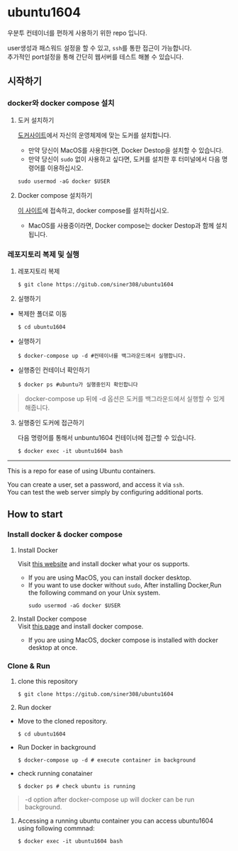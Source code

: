 # ubuntu1604

우분투 컨테이너를 편하게 사용하기 위한 repo 입니다.

user생성과 패스워드 설정을 할 수 있고, `ssh`를 통한 접근이 가능합니다.<br>
추가적인 port설정을 통해 간단히 웹서버를 테스트 해볼 수 있습니다.
## 시작하기
### docker와 docker compose 설치
1. 도커 설치하기

    [도커사이트](https://docs.docker.com/get-docker/)에서 자신의 운영체제에 맞는 도커를 설치합니다.
   - 만약 당신이 MacOS를 사용한다면, Docker Destop을 설치할 수 있습니다. 
   - 만약 당신이 ```sudo``` 없이 사용하고 싶다면, 도커를 설치한 후 터미널에서 다음 명령어를 이용하십시오.
  
    ```sudo usermod -aG docker $USER```

2. Docker compose 설치하기

    [이 사이트](https://docs.docker.com/compose/install/)에 접속하고, docker compose를 설치하십시오.
    - MacOS를 사용중이라면, Docker compose는 docker Destop과 함께 설치됩니다. 

### 레포지토리 복제 및 실행

1. 레포지토리 복제

   ```console
   $ git clone https://gitub.com/siner308/ubuntu1604
   ```

2. 실행하기
  - 복제한 폴더로 이동
    ```console
    $ cd ubuntu1604
    ```
   - 실행하기
     ```console 
     $ docker-compose up -d #컨테이너를 백그라운드에서 실행합니다.
     ```
   - 실행중인 컨테이너 확인하기
     ```console
     $ docker ps #ubuntu가 실행중인지 확인합니다
     ```
> docker-compose up 뒤에 -d 옵션은 도커를 백그라운드에서 실행할 수 있게 해줍니다.
3. 실행중인 도커에 접근하기

    다음 명령어를 통해서 unbuntu1604 컨테이너에 접근할 수 있습니다.
    ```console
    $ docker exec -it ubuntu1604 bash
    ```

---
This is a repo for ease of using Ubuntu containers.

You can create a user, set a password, and access it via `ssh`.<br>
You can test the web server simply by configuring additional ports.

## How to start

### Install docker & docker compose
1. Install Docker 
   
   Visit [this website](https://docs.docker.com/get-docker/) and install docker what your os supports.
   - If you are using MacOS, you can install docker desktop.
   - If you want to use docker without ```sudo```, After installing Docker,Run the following command on your Unix system.   
        ```console
        sudo usermod -aG docker $USER
        ``` 


2. Install Docker compose   
  Visit [this page](https://docs.docker.com/compose/install/) and install docker compose.
   - If you are using MacOS, docker compose is installed with docker desktop at once.

### Clone & Run

1. clone this repository
   ```console
   $ git clone https://gitub.com/siner308/ubuntu1604
   ```
2. Run docker
 - Move to the cloned repository. 
    ```console
    $ cd ubuntu1604
    ```
- Run Docker in background
    ```console
    $ docker-compose up -d # execute container in background
    ```
- check running conatainer
    ```console
    $ docker ps # check ubuntu is running
    ```
> -d option after docker-compose up will docker can be run background.

1. Accessing a running ubuntu container 
    you can access ubuntu1604 using following commnad:
     ```console
     $ docker exec -it ubuntu1604 bash
     ```

